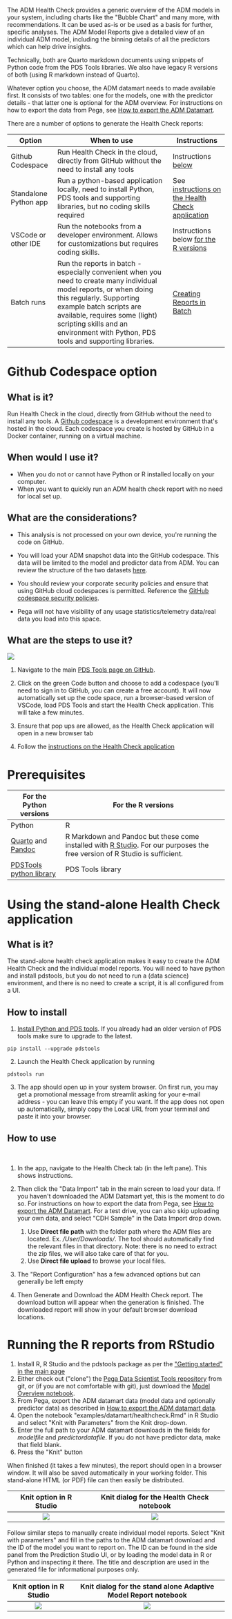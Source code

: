 The ADM Health Check provides a generic overview of the ADM models in your system, including charts like the "Bubble Chart" and many more, with recommendations. It can be used as-is or be used as a basis for further, specific analyses. The ADM Model Reports give a detailed view of an individual ADM model, including the binning details of all the predictors which can help drive insights.

Technically, both are Quarto markdown documents using snippets of Python code from the PDS Tools libraries. We also have legacy R versions of both (using R markdown instead of Quarto).

Whatever option you choose, the ADM datamart needs to made available first. It consists of two tables: one for the models, one with the predictor details - that latter one is optional for the ADM overview. For instructions on how to export the data from Pega, see [How to export the ADM Datamart](How-to-export-and-use-the-ADM-Datamart).

There are a number of options to generate the Health Check reports:

|Option|When to use|Instructions|
|---|---|---|
|Github Codespace|Run Health Check in the cloud, directly from GitHub without the need to install any tools|Instructions [below](#github-codespace-option)|
|Standalone Python app|Run a python-based application locally, need to install Python, PDS tools and supporting libraries, but no coding skills required|See [instructions on the Health Check application](#using-the-stand-alone-health-check-application)|
|VSCode or other IDE|Run the notebooks from a developer environment. Allows for customizations but requires coding skills.|Instructions below [for the R versions](#running-the-r-reports-from-rstudio)|
|Batch runs|Run the reports in batch - especially convenient when you need to create many individual model reports, or when doing this regularly. Supporting example batch scripts are available, requires some (light) scripting skills and an environment with Python, PDS tools and supporting libraries.|[Creating Reports in Batch](Batch‐creating-Adaptive-Model-Reports)|

# Github Codespace option

## What is it?

Run Health Check in the cloud, directly from GitHub without the need to install any tools. A [Github codespace](https://docs.github.com/en/codespaces) is a development environment that's hosted in the cloud. Each codespace you create is hosted by GitHub in a Docker container, running on a virtual machine.

## When would I use it?

* When you do not or cannot have Python or R installed locally on your computer.
* When you want to quickly run an ADM health check report with no need for local set up.

## What are the considerations?

* This analysis is not processed on your own device, you're running the code on GitHub.

* You will load your ADM snapshot data into the GitHub codespace. This data will be limited to the model and predictor data from ADM.
You can review the structure of the two datasets [here](https://docs-previous.pega.com/decision-management-reference-materials/database-tables-monitoring-models).
 
* You should review your corporate security policies and ensure that using GitHub cloud codespaces is permitted. Reference the [GitHub codespace security policies](https://docs.github.com/en/codespaces/reference/security-in-github-codespaces).

* Pega will not have visibility of any usage statistics/telemetry data/real data you load into this space.

## What are the steps to use it?

<img src="/pegasystems/pega-datascientist-tools/blob/master/images/codespace.png">

1. Navigate to the main [PDS Tools page on GitHub](https://github.com/pegasystems/pega-datascientist-tools).

1. Click on the green Code button and choose to add a codespace (you'll need to sign in to GitHub, you can create a free account). It will now automatically set up the code space, run a browser-based version of VSCode, load PDS Tools and start the Health Check application. This will take a few minutes.

1. Ensure that pop ups are allowed, as the Health Check application will open in a new browser tab

1. Follow the [instructions on the Health Check application](https://pegasystems.github.io/pega-datascientist-tools/Python/articles/HealthCheckSetUp.html#Using-the-App:-A-Step-by-Step-Guide)

# Prerequisites

|For the Python versions|For the R versions|
|---|---|
|Python|R|
|[Quarto](https://quarto.org) and [Pandoc](https://pandoc.org)|R Markdown and Pandoc but these come installed with [R Studio](https://posit.co/products/open-source/rstudio/). For our purposes the free version of R Studio is sufficient.|
|[PDSTools python library](https://github.com/pegasystems/pega-datascientist-tools#getting-started)|PDS Tools library|

# Using the stand-alone Health Check application

## What is it?

The stand-alone health check application makes it easy to create the ADM Health Check and the individual model reports. You will need to have python and install pdstools, but you do not need to run a (data science) environment, and there is no need to create a script, it is all configured from a UI.

## How to install

1. [Install Python and PDS tools](https://github.com/pegasystems/pega-datascientist-tools/wiki#installation). If you already had an older version of PDS tools make sure to upgrade to the latest.

`pip install --upgrade pdstools`

2. Launch the Health Check application by running 

`pdstools run`

3. The app should open up in your system browser. On first run, you may get a promotional message from streamlit asking for your e-mail address - you can leave this empty if you want. If the app does not open up automatically, simply copy the Local URL from your terminal and paste it into your browser.

## How to use
 
1. In the app, navigate to the Health Check tab (in the left pane). This shows instructions.
 
1. Then click the "Data Import" tab in the main screen to load your data. If you haven't downloaded the ADM Datamart yet, this is the moment to do so. For instructions on how to export the data from Pega, see [How to export the ADM Datamart](How-to-export-and-use-the-ADM-Datamart). For a test drive, you can also skip uploading your own data, and select "CDH Sample" in the Data Import drop down.
   1. Use **Direct file path** with the folder path where the ADM files are located. Ex. _/User/Downloads/_. The tool should automatically find the relevant files in that directory. Note: there is no need to extract the zip files, we will also take care of that for you.
   2. Use **Direct file upload** to browse your local files.


1. The "Report Configuration" has a few advanced options but can generally be left empty

1. Then Generate and Download the ADM Health Check report. The download button will appear when the generation is finished. The downloaded report will show in your default browser download locations.


# Running the R reports from RStudio

1. Install R, R Studio and the pdstools package as per the ["Getting started" in the main page](https://github.com/pegasystems/pega-datascientist-tools/wiki#getting-started-with-the-r-library)
2. Either check out ("clone") the [Pega Data Scientist Tools repository](https://github.com/pegasystems/pega-datascientist-tools) from git, or (if you are not comfortable with git), just download the [Model Overview notebook](https://github.com/pegasystems/pega-datascientist-tools/blob/master/examples/datamart/healthcheck.Rmd).
3. From Pega, export the ADM datamart data (model data and optionally predictor data) as described in [How to export the ADM datamart data](How-to-export-and-use-the-ADM-Datamart).
4. Open the notebook "examples/datamart/healthcheck.Rmd" in R Studio and select "Knit with Parameters" from the Knit drop-down. 
5. Enter the full path to your ADM datamart downloads in the fields for *modelfile* and *predictordatafile*. If you do not have predictor data, make that field blank. 
6. Press the "Knit" button

When finished (it takes a few minutes), the report should open in a browser window. It will also be saved automatically in your working folder. This stand-alone HTML (or PDF) file can then easily be distributed.

| Knit option in R Studio | Knit dialog for the Health Check notebook |
| :---: | :---: |
| <img src="/pegasystems/pega-datascientist-tools/blob/master/images/R-studio-healthcheck-knit-with-params.png"> | <img src="/pegasystems/pega-datascientist-tools/blob/master/images/R-studio-healthcheck-knit-dialog.png"> |

Follow similar steps to manually create individual model reports. Select "Knit with parameters" and fill in the paths to the ADM datamart download and the ID of the model you want to report on. The ID can be found in the side panel from the Prediction Studio UI, or by loading the model data in R or Python and inspecting it there. The title and description are used in the generated file for informational purposes only.

| Knit option in R Studio | Knit dialog for the stand alone Adaptive Model Report notebook |
| :---: | :---: |
| <img src="/pegasystems/pega-datascientist-tools/blob/master/images/R-studio-modelreport-knit-with-params.png"> | <img src="/pegasystems/pega-datascientist-tools/blob/master/images/R-studio-modelreport-knit-dialog.png"> |


